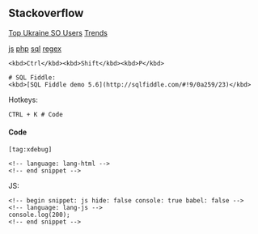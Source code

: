 Stackoverflow
-

[Top Ukraine SO Users](http://data.stackexchange.com/stackoverflow/query/763779/top-ukrainian-stackoverflow-users)
[Trends](https://insights.stackoverflow.com/trends?tags=javascript%2Cphp)

[js](http://jsbin.com/)
[php](http://rextester.com)
[sql](http://sqlfiddle.com)
[regex](https://regex101.com/r/zO0kO8/1)

````
<kbd>Ctrl</kbd><kbd>Shift</kbd><kbd>P</kbd>

# SQL Fiddle:
<kbd>[SQL Fiddle demo 5.6](http://sqlfiddle.com/#!9/0a259/23)</kbd>
````

Hotkeys:
````
CTRL + K # Code
````

#### Code

````
[tag:xdebug]

<!-- language: lang-html -->
<!-- end snippet -->
````

JS:
````
<!-- begin snippet: js hide: false console: true babel: false -->
<!-- language: lang-js -->
console.log(200);
<!-- end snippet -->
````
